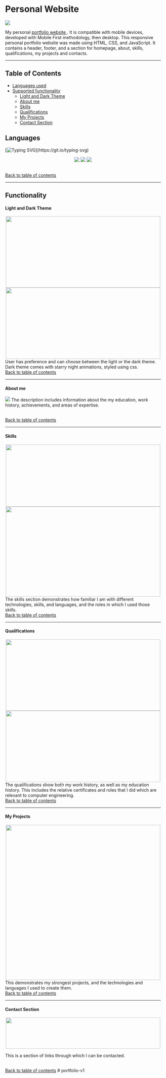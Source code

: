 # Personal Website

<a href="https://alitaha.ca"> <img src="https://user-images.githubusercontent.com/103478551/210185146-782cac57-cda1-4619-b6d6-e94dc96c49a5.png"> </a>

My personal <a href="https://alitaha.ca"> portfolio website </a>. It is compatible with mobile devices, developed with Mobile First methodology, then desktop. This responsive personal portfolio website was made using HTML, CSS, and JavaScript. It contains a header, footer, and a section for homepage, about, skills, qualifications, my projects and contacts. 

<hr>

<h2 id="top">Table of Contents</h2>

* [Languages used](#languages)
* [Supported functionality](#functionality)
  + [Light and Dark Theme](#light-and-dark-theme)
  + [About me](#about-me)
  + [Skills](#skills)
  + [Qualifications](#qualifications)
  + [My Projects](#my-projects)
  + [Contact Section](#contact-section)
  
## Languages
[![Typing SVG](https://readme-typing-svg.demolab.com/?lines=Languages;)](https://git.io/typing-svg)
<p align="center">
<img src="https://img.shields.io/badge/JavaScript-F7DF1E?style=for-the-badge&logo=javascript&logoColor=black"/> 
<img src="https://img.shields.io/badge/HTML-239120?style=for-the-badge&logo=html5&logoColor=whit"/>
<img src="https://img.shields.io/badge/CSS-239120?&style=for-the-badge&logo=css3&logoColor=white"/>
</p>
<br>
<a href="#top" class="btn">Back to table of contents</a>
<hr>

## Functionality

#### Light and Dark Theme
<div align="center">
<a href="https://alitaha.ca"> <img src="https://user-images.githubusercontent.com/103478551/210185146-782cac57-cda1-4619-b6d6-e94dc96c49a5.png" width="500" height="230"> </a>
<a href="https://alitaha.ca"> <img src="https://user-images.githubusercontent.com/103478551/210185364-929b23a6-7489-4af0-a70d-bd091a2cbbcf.png" width="500" height="230"></a>
</div>
User has preference and can choose between the light or the dark theme. Dark theme comes with starry night animations, styled using css.
<br>
<a href="#top" class="btn">Back to table of contents</a><hr>

#### About me
<a href="https://alitaha.ca"><img src="https://user-images.githubusercontent.com/103478551/210185536-0b3d6141-81b5-4150-b92d-2a31664a9fb7.png"></a>
The description includes information about the my education, work history, achievements, and areas of expertise.

<br>
<a href="#top" class="btn">Back to table of contents</a><hr>

#### Skills
<div align="center">
<a href="https://alitaha.ca"> <img src="https://user-images.githubusercontent.com/103478551/210185599-629a642a-d2d4-4521-903a-6d0ae0b32434.png" width="500" height="200"> </a>
<a href="https://alitaha.ca"> <img src="https://user-images.githubusercontent.com/103478551/210185603-dc19261c-57d6-4240-a536-41e6b077fd28.png" width="500" height="290"></a>
</div>
The skills section demonstrates how familiar I am with different technologies, skills, and languages, and the roles in which I used those skills. 

<br>
<a href="#top" class="btn">Back to table of contents</a><hr>

#### Qualifications
<div align="center">
<a href="https://alitaha.ca"> <img src="https://user-images.githubusercontent.com/103478551/210185846-5accf58d-0b08-4364-9d4d-7ec469e4e058.png" width="500" height="230"> </a>
<a href="https://alitaha.ca"> <img src="https://user-images.githubusercontent.com/103478551/210185852-5de32f2d-8d4b-450f-af87-db882f9f673f.png" width="500" height="230"></a>
</div>
The qualifications show both my work history, as well as my education history. This includes the relative certificates and roles that I did which are relevant to computer engineering.

<br>
<a href="#top" class="btn">Back to table of contents</a><hr>

#### My Projects
<div align="center">
<a href="https://alitaha.ca"><img src="https://user-images.githubusercontent.com/103478551/210186022-3ab98b91-17ca-4924-a414-5f92f211eeef.png" width="500" height="500"></a>
</div>
This demonstrates my strongest projects, and the technologies and languages I used to create them. 

<br>
<a href="#top" class="btn">Back to table of contents</a><hr>

#### Contact Section
<div align="center">
<a href="https://alitaha.ca"> <img src="https://user-images.githubusercontent.com/103478551/210186056-1a80f910-309b-41a3-b1ad-8f9eb436fcb6.png" width="500" height="100"> </a>
</div>

This is a section of links through which I can be contacted. 

<br>
<a href="#top" class="btn">Back to table of contents</a>
#   p o r t f o l i o - v 1  
 